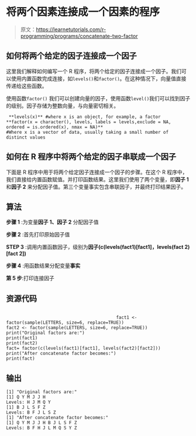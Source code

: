 # 将两个因素连接成一个因素的程序

> 原文：<https://learnetutorials.com/r-programming/programs/concatenate-two-factor>

## 如何将两个给定的因子连接成一个因子

这里我们解释如何编写一个 R 程序，将两个给定的因子连接成一个因子。我们可以使用内置函数完成连接，如`levels()`和`factor()`。在这种情况下，向量值直接传递给这些函数。

使用函数`factor()` 我们可以创建向量的因子，使用函数`level()`我们可以找到因子的级别。因子存储为整数向量，与向量密切相关。

```
 **levels(x)** #where x is an object, for example, a factor
**factor(x = character(), levels, labels = levels,exclude = NA, ordered = is.ordered(x), nmax = NA)** 
#Where x is a vector of data, usually taking a small number of distinct values 

```

## 如何在 R 程序中将两个给定的因子串联成一个因子

下面是 R 程序中用于将两个给定因子连接成一个因子的步骤。在这个 R 程序中，我们直接给内置函数赋值。并打印函数结果。这里我们使用了两个变量，即**因子 1** 和**因子 2** 来分配因子值。第三个变量事实包含串联因子，并最终打印结果因子。

## 算法

**步骤 1** :为变量**因子 1、因子 2** 分配因子值

**步骤 2** :首先打印原始因子值

**STEP 3** :调用内置函数因子，级别为**因子(c(levels(fact1)[fact1]，levels(fact 2)[fact 2])**

**步骤 4** :用函数结果分配变量**事实**

**第 5 步**:打印连接因子

## 资源代码

```

                                          fact1 <- factor(sample(LETTERS, size=6, replace=TRUE))
fact2 <- factor(sample(LETTERS, size=6, replace=TRUE))
print("Original factors are:")
print(fact1)
print(fact2)
fact= factor(c(levels(fact1)[fact1], levels(fact2)[fact2]))
print("After concatenate factor becomes:")
print(fact)

```

## 输出

```
[1] "Original factors are:"
[1] Q Y M J J H
Levels: H J M Q Y
[1] B J L S F Z
Levels: B F J L S Z
[1] "After concatenate factor becomes:"
[1] Q Y M J J H B J L S F Z
Levels: B F H J L M Q S Y Z 
```